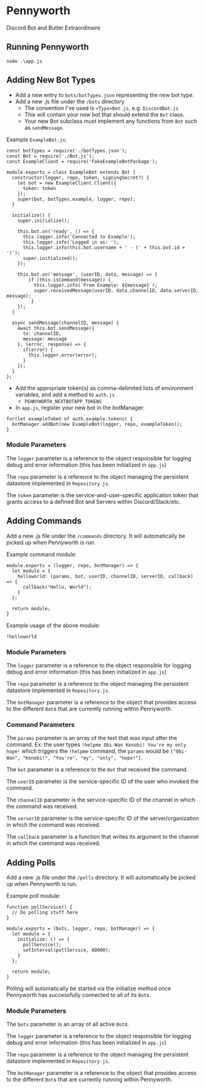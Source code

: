 # Pennyworth
Discord Bot and Butler Extraordinaire

## Running Pennyworth

```
node .\app.js
```

## Adding New Bot Types

* Add a new entry to `bots/botTypes.json` representing the new bot type.
* Add a new .js file under the `/bots` directory
  * The convention I've used is `<Type>Bot.js`, e.g. `DiscordBot.js`
  * This will contain your new bot that should extend the `Bot` class.
  * Your new Bot subclass must implement any functions from `Bot` such as `sendMessage`.

Example `ExampleBot.js`:
```
const botTypes = require('./botTypes.json');
const Bot = require('./Bot.js');
const ExampleClient = require('FakeExampleBotPackage');

module.exports = class ExampleBot extends Bot {
  constructor(logger, repo, token, signingSecret?) {
    let bot = new ExampleClient.Client({
      token: token
    });
    super(bot, botTypes.example, logger, repo);
  }

  initialize() {
    super.initialize();

    this.bot.on('ready', () => {
      this.logger.info('Connected to Example');
      this.logger.info('Logged in as: ');
      this.logger.info(this.bot.username + ' - (' + this.bot.id + ')');
      super.initialized();
    });

    this.bot.on('message', (userID, data, message) => {
        if (this.isCommand(message)) {
          this.logger.info(`From Example: ${message}`);
          super.receivedMessage(userID, data.channelID, data.serverID, message);
         }
    });
  }

  async sendMessage(channelID, message) {
    await this.bot.sendMessage({
      to: channelID,
      message: message
    }, (error, response) => {
      if(error) {
        this.logger.error(error);
      }
    });
  }
};
```
* Add the appropriate token(s) as comma-delimited lists of environment variables, and add a method to `auth.js`
  * `PENNYWORTH_NEXTBOTAPP_TOKENS`
* In `app.js`, register your new bot in the botManager:
```
for(let exampleToken of auth.example.tokens) {
  botManager.addBot(new ExampleBot(logger, repo, exampleToken));
}
```

### Module Parameters

The `logger` parameter is a reference to the object responsible for logging debug and error information (this has been initialized in `app.js`)

The `repo` parameter is a reference to the object managing the persistent datastore implemented in `Repository.js`.

The `token` parameter is the service-and-user-specific application token that grants access to a defined Bot and Servers within Discord/Slack/etc.

## Adding Commands

Add a new .js file under the `/commands` directory. It will automatically be picked up when Pennyworth is run.

Example command module:

```
module.exports = (logger, repo, botManager) => {
  let module = {
    helloworld: (params, bot, userID, channelID, serverID, callback) => {
      callback("Hello, World");
    }
  };

  return module;
}
```

Example usage of the above module:
```
!helloworld
```

### Module Parameters

The `logger` parameter is a reference to the object responsible for logging debug and error information (this has been initialized in `app.js`)

The `repo` parameter is a reference to the object managing the persistent datastore implemented in `Repository.js`.

The `botManager` parameter is a reference to the object that provides access to the different `Bot`s that are currently running within Pennyworth.

### Command Parameters

The `params` parameter is an array of the text that was input after the command.
Ex: the user types `!helpme Obi-Wan Kenobi! You're my only hope!` which triggers the `!helpme` command, the `params` would be ```["Obi-Wan", "Kenobi!", "You're", "my", "only", "hope!"]```.

The `bot` parameter is a reference to the `Bot` that received the command.

The `userID` parameter is the service-specific ID of the user who invoked the command.

The `channelID` parameter is the service-specific ID of the channel in which the command was received.

The `serverID` parameter is the service-specific ID of the server/organization in which the command was received.

The `callback` parameter is a function that writes its argument to the channel in which the command was received.

## Adding Polls

Add a new .js file under the `/polls` directory. It will automatically be picked up when Pennyworth is run.

Example poll module:
```
function pollService() {
  // Do polling stuff here
}

module.exports = (bots, logger, repo, botManager) => {
  let module = {
    initialize: () => {
      pollService();
      setInterval(pollService, 60000);
    }
  };

  return module;
}
```

Polling will automatically be started via the initialize method once Pennyworth has successfully connected to all of its `Bot`s.

### Module Parameters

The `bots` parameter is an array of all active `Bot`s.

The `logger` parameter is a reference to the object responsible for logging debug and error information (this has been initialized in `app.js`)

The `repo` parameter is a reference to the object managing the persistent datastore implemented in `Repository.js`.

The `botManager` parameter is a reference to the object that provides access to the different `Bot`s that are currently running within Pennyworth.
